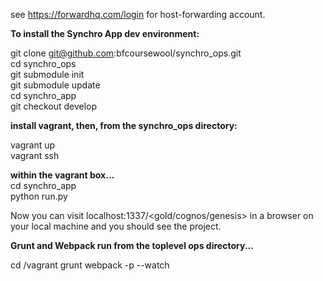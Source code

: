 see https://forwardhq.com/login for host-forwarding account. 

<b>To install the Synchro App dev environment: <br></b>

git clone git@github.com:bfcoursewool/synchro_ops.git <br />
cd synchro_ops <br />
git submodule init <br />
git submodule update <br />
cd synchro_app <br />
git checkout develop <br /> 

<b>install vagrant, then, from the synchro_ops directory: <br /></b>

vagrant up <br />
vagrant ssh <br />

<b> within the vagrant box... </b> <br />
cd synchro_app <br />
python run.py


Now you can visit localhost:1337/<gold/cognos/genesis> in a browser on your local machine and you should see the project. 

<b>Grunt and Webpack run from the toplevel ops directory...<br /></b>

cd /vagrant
grunt
webpack -p --watch

